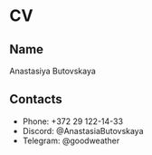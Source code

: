 # CV

## Name

Anastasiya Butovskaya

## Contacts

- Phone: +372 29 122-14-33
- Discord: @AnastasiaButovskaya
- Telegram: @goodweather
